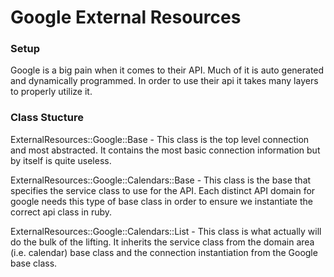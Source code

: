 # Google External Resources

### Setup

Google is a big pain when it comes to their API. Much of it is auto generated
and dynamically programmed. In order to use their api it takes many layers
to properly utilize it. 


### Class Stucture

ExternalResources::Google::Base - This class is the top level connection and
most abstracted. It contains the most basic connection information but by 
itself is quite useless.

ExternalResources::Google::Calendars::Base - This class is the base that 
specifies the service class to use for the API. Each distinct API domain for
google needs this type of base class in order to ensure we instantiate the 
correct api class in ruby. 

ExternalResources::Google::Calendars::List - This class is what actually will
do the bulk of the lifting. It inherits the service class from the domain area
(i.e. calendar) base class and the connection instantiation from the Google
base class.

